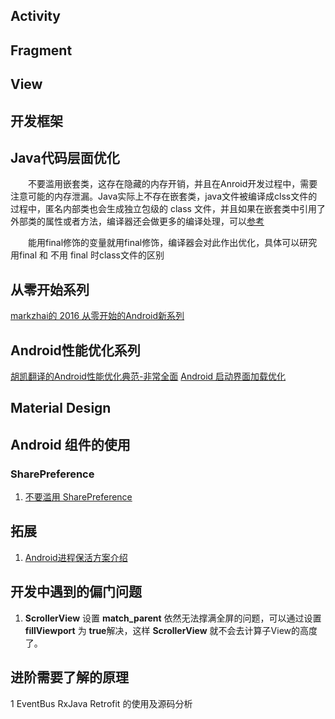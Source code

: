 
## Activity

## Fragment

## View

## 开发框架

## Java代码层面优化
　　不要滥用嵌套类，这存在隐藏的内存开销，并且在Anroid开发过程中，需要注意可能的内存泄漏。Java实际上不存在嵌套类，java文件被编译成clss文件的过程中，匿名内部类也会生成独立包级的 class 文件，并且如果在嵌套类中引用了外部类的属性或者方法，编译器还会做更多的编译处理，可以[参考](https://realm.io/cn/news/360andev-jake-wharton-java-hidden-costs-android/)

　　能用final修饰的变量就用final修饰，编译器会对此作出优化，具体可以研究 用final 和 不用 final 时class文件的区别

## 从零开始系列
[markzhai的 2016 从零开始的Android新系列](http://blog.zhaiyifan.cn/2016/03/14/android-new-project-from-0-p1/)
## Android性能优化系列
[胡凯翻译的Android性能优化典范-非常全面](http://hukai.me/)
[Android 启动界面加载优化](https://gold.xitu.io/post/5874bff0128fe1006b443fa0)

## Material Design

## Android 组件的使用 
### SharePreference
1. [不要滥用 SharePreference](https://zhuanlan.zhihu.com/p/22913991) 

## 拓展
1. [Android进程保活方案介绍](https://mp.weixin.qq.com/s?__biz=MzA3NTYzODYzMg==&mid=2653577617&idx=1&sn=623256a2ff94641036a6c9eea17baab8)

## 开发中遇到的偏门问题

1. **ScrollerView** 设置 **match_parent** 依然无法撑满全屏的问题，可以通过设置 **fillViewport** 为 **true**解决，这样 **ScrollerView** 就不会去计算子View的高度了。

## 进阶需要了解的原理

1 EventBus RxJava Retrofit 的使用及源码分析